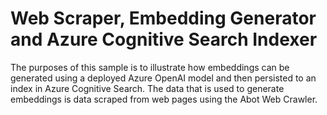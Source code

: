 # Web Scraper, Embedding Generator and Azure Cognitive Search Indexer

The purposes of this sample is to illustrate how embeddings can be generated using a deployed Azure OpenAI model and then persisted to an index in Azure Cognitive Search.  The data that is used to generate embeddings is data scraped from web pages using the Abot Web Crawler.

